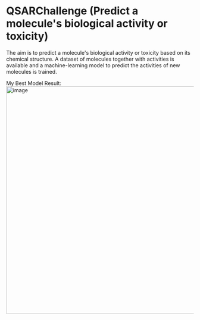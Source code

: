 # QSARChallenge (Predict a molecule's biological activity or toxicity)
The aim is to predict a molecule's biological activity or toxicity based on its chemical structure. A dataset of molecules together with activities is available and a machine-learning model to predict the activities of new molecules is trained.

My Best Model Result:
<img width="612" alt="image" src="https://github.com/UtsahaJoshi/QSARChallenge/assets/41834623/3768ccbb-3f39-48cb-8180-a06cdbc2ed88">
